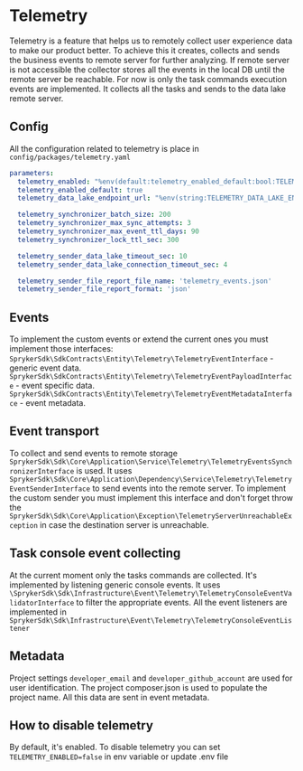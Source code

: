 Telemetry
========================

Telemetry is a feature that helps us to remotely collect user experience data to make our product better.
To achieve this it creates, collects and sends the business events to remote server for further analyzing.
If remote server is not accessible the collector stores all the events in the local DB until the remote server be reachable.
For now is only the task commands execution events are implemented. It collects all the tasks and sends to the data lake remote server.

## Config
All the configuration related to telemetry is place in `config/packages/telemetry.yaml`
```yaml
parameters:
  telemetry_enabled: "%env(default:telemetry_enabled_default:bool:TELEMETRY_ENABLED)%"
  telemetry_enabled_default: true
  telemetry_data_lake_endpoint_url: "%env(string:TELEMETRY_DATA_LAKE_ENDPOINT_URL)%"

  telemetry_synchronizer_batch_size: 200
  telemetry_synchronizer_max_sync_attempts: 3
  telemetry_synchronizer_max_event_ttl_days: 90
  telemetry_synchronizer_lock_ttl_sec: 300

  telemetry_sender_data_lake_timeout_sec: 10
  telemetry_sender_data_lake_connection_timeout_sec: 4

  telemetry_sender_file_report_file_name: 'telemetry_events.json'
  telemetry_sender_file_report_format: 'json'
```

## Events
To implement the custom events or extend the current ones you must implement those interfaces:
`SprykerSdk\SdkContracts\Entity\Telemetry\TelemetryEventInterface` - generic event data.
`SprykerSdk\SdkContracts\Entity\Telemetry\TelemetryEventPayloadInterface` - event specific data.
`SprykerSdk\SdkContracts\Entity\Telemetry\TelemetryEventMetadataInterface` - event metadata.

## Event transport
To collect and send events to remote storage `SprykerSdk\Sdk\Core\Application\Service\Telemetry\TelemetryEventsSynchronizerInterface` is used.
It uses `SprykerSdk\Sdk\Core\Application\Dependency\Service\Telemetry\TelemetryEventSenderInterface` to send events into the remote server.
To implement the custom sender you must implement this interface and don't forget throw the `SprykerSdk\Sdk\Core\Application\Exception\TelemetryServerUnreachableException` in case the destination server is unreachable.

## Task console event collecting
At the current moment only the tasks commands are collected. It's implemented by listening generic console events.
It uses `\SprykerSdk\Sdk\Infrastructure\Event\Telemetry\TelemetryConsoleEventValidatorInterface` to filter the appropriate events.
All the event listeners are implemented in `SprykerSdk\Sdk\Infrastructure\Event\Telemetry\TelemetryConsoleEventListener`

## Metadata
Project settings `developer_email` and `developer_github_account` are used for user identification.
The project composer.json is used to populate the project name. All this data are sent in event metadata.

## How to disable telemetry
By default, it's enabled. To disable telemetry you can set `TELEMETRY_ENABLED=false` in env variable or update .env file

